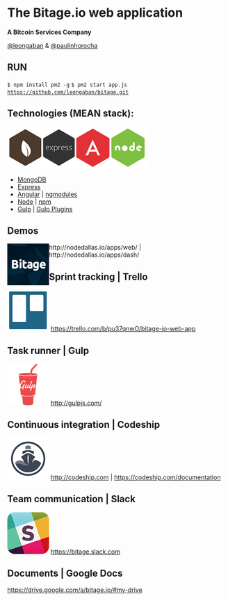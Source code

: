 The Bitage.io web application
================
<strong>A Bitcoin Services Company</strong>

<a href="https://twitter.com/leongaban">@leongaban</a> & <a href="https://twitter.com/paulinhorocha">@paulinhorocha</a>

RUN
------
<code>$ npm install pm2 -g</code>
<code>$ pm2 start app.js</code>
<code>https://github.com/leongaban/bitage.git</code>

Technologies (MEAN stack):
------
![MEAN stack](https://raw.githubusercontent.com/leongaban/bitage/master/github_only/mean.png?token=AALslPvFP8avoEqI0U4QVmP6Sp2LFs_Mks5U7APlwA%3D%3D)

* <a href="http://docs.mongodb.org/manual/">MongoDB</a>
* <a href="http://expressjs.com/">Express</a>
* <a href="https://docs.angularjs.org/guide">Angular</a> | <a href="http://ngmodules.org/">ngmodules</a>
* <a href="http://nodejs.org/api/">Node</a> | <a href="https://www.npmjs.com/">npm</a>
* <a href="http://gulpjs.com">Gulp</a> | <a href="http://gratimax.net/search-gulp-plugins/">Gulp Plugins</a>

Demos
------
<img style="float: left" src="https://raw.githubusercontent.com/leongaban/bitage/master/github_only/bitage.png?token=AALslBngee8aycaF5ihbTiXBaR29poAfks5U7AOWwA%3D%3D">
http://nodedallas.io/apps/web/ | http://nodedallas.io/apps/dash/

Sprint tracking | Trello
------
![Trello](https://raw.githubusercontent.com/leongaban/bitage/master/github_only/trello.png?token=AALslJJgs1cMuI8lVH0EAn1nFaq9c6eGks5U7AP7wA%3D%3D)
https://trello.com/b/pu37qnwO/bitage-io-web-app

Task runner | Gulp
------
![Trello](https://raw.githubusercontent.com/leongaban/bitage/master/github_only/gulp.png?token=AALslLYiR1PpCbX8qTktVcJFFlvWelL5ks5U7APSwA%3D%3D)
http://gulpjs.com/

Continuous integration | Codeship
------
![Trello](https://raw.githubusercontent.com/leongaban/bitage/master/github_only/codeship.png?token=AALslAGkCfeMY2Z6pHd8XKbBbnoKoKsMks5U7APDwA%3D%3D)
http://codeship.com | https://codeship.com/documentation

Team communication | Slack
------
![Trello](https://raw.githubusercontent.com/leongaban/bitage/master/github_only/slack.png?token=AALslO4cHUKMEGW6bscBytvEoHDr0Ydvks5U7APvwA%3D%3D)
https://bitage.slack.com

Documents | Google Docs
------
https://drive.google.com/a/bitage.io/#my-drive

